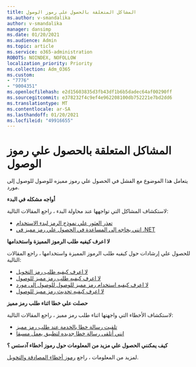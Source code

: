 ```yaml
---
title: المشاكل المتعلقة بالحصول علي رموز الوصول
ms.author: v-smandalika
author: v-smandalika
manager: dansimp
ms.date: 01/20/2021
ms.audience: Admin
ms.topic: article
ms.service: o365-administration
ROBOTS: NOINDEX, NOFOLLOW
localization_priority: Priority
ms.collection: Adm_O365
ms.custom:
- "7776"
- "9004351"
ms.openlocfilehash: e2d15603835d3fb43df1b6b5dadec64af00290ff
ms.sourcegitcommit: e378232f4c9ef4e962208100db752221e7bd2dd6
ms.translationtype: MT
ms.contentlocale: ar-SA
ms.lasthandoff: 01/20/2021
ms.locfileid: "49916655"
---
```

# <a name="issues-with-getting-access-tokens"></a>المشاكل المتعلقة بالحصول علي رموز الوصول

يتعامل هذا الموضوع مع الفشل في الحصول علي رموز مميزه للوصول للوصول إلى مورد.

**أواجه مشكله في البدء**

لاستكشاف المشاكل التي تواجهها عند محاولة البدء ، راجع المقالات التالية:

- [تعذر العثور علي نموذج الرمز لبدء الاستخدام](https://docs.microsoft.com/azure/active-directory/develop/sample-v2-code) 
- [انني بحاجه إلى المساعدة في الحصول علي رمز مميز في .NET](https://docs.microsoft.com/azure/active-directory/develop/authentication-flows-app-scenarios)

**لا اعرف كيفيه طلب الرموز المميزة واستخدامها**

للحصول علي إرشادات حول كيفيه طلب الرموز المميزة واستخدامها ، راجع المقالات التالية:

- [لا اعرف كيفيه طلب رمز التخويل](https://docs.microsoft.com/azure/active-directory/develop/v2-oauth2-auth-code-flow#request-an-authorization-code) 
- [لا اعرف كيفيه طلب رمز مميز للوصول](https://docs.microsoft.com/azure/active-directory/develop/v2-oauth2-auth-code-flow#use-the-authorization-code-to-request-an-access-token) 
- [لا اعرف كيفيه استخدام رمز مميز للوصول للوصول إلى مورد](https://docs.microsoft.com/azure/active-directory/develop/v2-oauth2-auth-code-flow#use-the-access-token-to-access-the-resource) 
- [لا اعرف كيفيه تحديث رمز مميز للوصول](https://docs.microsoft.com/azure/active-directory/develop/v2-oauth2-auth-code-flow#refreshing-the-access-tokens)

**حصلت علي خطا اثناء طلب رمز مميز**

لاستكشاف الأخطاء التي واجهتها اثناء طلب رمز مميز ، راجع المقالات التالية:

- [تلقيت رسالة خطا بالخدمة عند طلب رمز مميز](https://docs.microsoft.com/azure/active-directory/develop/reference-aadsts-error-codes) 
- [انني أتلقى رسالة خطا جديده لتطبيق يعمل مسبقا](https://docs.microsoft.com/azure/active-directory/develop/reference-breaking-changes)

**كيف يمكنني الحصول علي مزيد من المعلومات حول رموز أخطاء آدستس ؟**

لمزيد من المعلومات ، راجع [رموز أخطاء المصادقة والتخويل](https://docs.microsoft.com/azure/active-directory/develop/reference-aadsts-error-codes).





